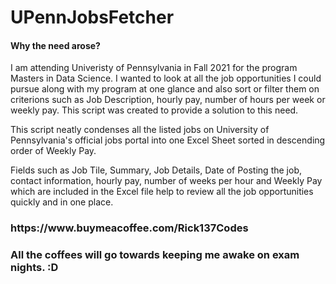 # UPennJobsFetcher
#### Why the need arose? 


I am attending Univeristy of Pennsylvania in Fall 2021 for the program Masters in Data Science. 
I wanted to look at all the job opportunities I could pursue along with my program at one glance and also sort or filter them on criterions such as Job Description, hourly pay, number of hours per week or weekly pay.
This script was created to provide a solution to this need.

This script neatly condenses all the listed jobs on University of Pennsylvania's official jobs portal into one Excel Sheet sorted in descending order of Weekly Pay. 

Fields such as Job Tile, Summary, Job Details, Date of Posting the job, contact information, hourly pay, number of weeks per hour and Weekly Pay which are included in the Excel file help to review all the job opportunities quickly and in one place.


<h3>https://www.buymeacoffee.com/Rick137Codes<h3>
All the coffees will go towards keeping me awake on exam nights. :D
